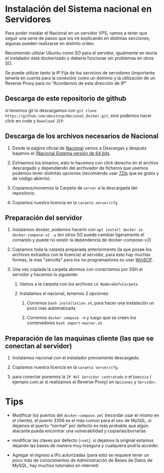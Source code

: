# Instalación del Sistema nacional en Servidores

Para poder instalar el  Nacional en un servidor VPS, vamos a tener que seguir una serie de pasos que los iré explicando en distintas secciones, algunas pueden realizarse en distinto orden.

Recomiendo utilizar Ubuntu como SO para el servidor, igualmente en teoría el instalador está dockerizado y debería funcionar sin problemas en otros SO.

Se puede utilizar tanto la IP Fija de los servicios de servidores (importante tenerla en cuenta para la conexión) como un dominio y la utilización de un Reverse Proxy para no "Acordarnos de esta dirección de IP"

## Descarga de este repositorio de github

si tenemos git lo descargamos con `git clone https://github.com/abustosp/Nacional_Docker.git`, sinó podemos hacer click en code y `Download ZIP`.

## Descarga de los archivos necesarios de Nacional

1. Desde la página oficial de [Nacional](https://nacionalsoft.com/) vamos a Descargas y después bajamos el [[Nacional Sistema versión de 64 bits](https://nacionalsoft.com/file/Nacional_Sistema_1.7.0_64bit_install.exe).

2. Extraemos los binarios, esto lo hacemos con click derecho en el archivo descargado y dependiendo del archivador de ficheros que usemos podemos tener disitntas opciones (recomiendo usar [7Zip](https://www.7-zip.org/) que es gratis y de código abierto).

3. Copiamos/movemos la Carpeta de `server`  a la descargada del repositorio.

4. Copiamos nuestra licencia en la `carpeta server/cfg` 

## Preparación del servidor

1. Instalamos docker, podemos hacerlo con `apt install docker.io docker-compose-v2 -y` (en otros SO puede cambiar ligeramente el comando y puede no existir la dependencia de docker-compose-v2)

2. Copiamos toda la carpeta preparada anteriormente (la que posee los archivos extraídos con la licencia) al servidor, para esto hay muchas formas, la mas "sencilla" para los no programadores es usar [WinSCP](https://winscp.net/eng/index.php).

3. Una vez copiada la carpeta abrimos con conectamos por SSH al servidor y hacemos lo siguiente:
   
   1. Vamos a la carpeta con los archivos `cd NombreDeTuCarpeta`
   
   2. Instalamos el nacional, tenemos 2 opciones:
      
      1. Corremos `bash installation.sh`, para hacer una instalación un poco mas automatizada
      
      2. Corremos `docker compose -d` y luego que se creen los contenedores `bash import-master.sh`

## Preparación de las maquinas cliente (las que se conectan al servidor)

1. Instalamos nacional con el instalador previamente descargado.

2. Copiamos nuestra licencia en la `carpeta server/cfg`.

3. para conectar ponemos la `IP del Servidor contratado` o el `Dominio` ( ejemplo.com.ar si realizamos el Reverse Proxy) en `Opciones` y `Servidor`.

# Tips

- Modificar los puertos del `docker-compose.yml` (recordar usar el mismo en el cliente), el puerto 3306 es el más común para el uso de MySQL, si dejamos el puerto “normal” por defecto es más probable que algún atacante pueda encontrar una vulnerabilidad y copiarlas/borrarlas

- modificar las claves por defecto (`root`), si dejamos la original estamos dejando las bases de manera muy insegura y cualquiera podría acceder.

- Agregar el ingreso a IPs autorizadas (para esto se requiere tener un poco más de conocimientos de Administración de Bases de Datos de MySQL, hay muchos tutoriales en internet)
